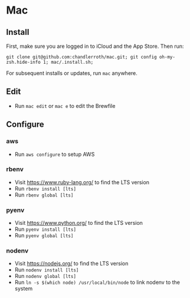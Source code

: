 # Mac

## Install

First, make sure you are logged in to iCloud and the App Store. Then run:

```
git clone git@github.com:chandlerroth/mac.git; git config oh-my-zsh.hide-info 1; mac/.install.sh; 
```

For subsequent installs or updates, run `mac` anywhere.

## Edit

- Run `mac edit` or `mac e` to edit the Brewfile

## Configure

### aws

- Run `aws configure` to setup AWS

### rbenv

- Visit https://www.ruby-lang.org/ to find the LTS version
- Run `rbenv install [lts]`
- Run `rbenv global [lts]`

### pyenv

- Visit https://www.python.org/ to find the LTS version
- Run `pyenv install [lts]`
- Run `pyenv global [lts]`

### nodenv

- Visit https://nodejs.org/ to find the LTS version
- Run `nodenv install [lts]`
- Run `nodenv global [lts]`
- Run `ln -s $(which node) /usr/local/bin/node` to link nodenv to the system
